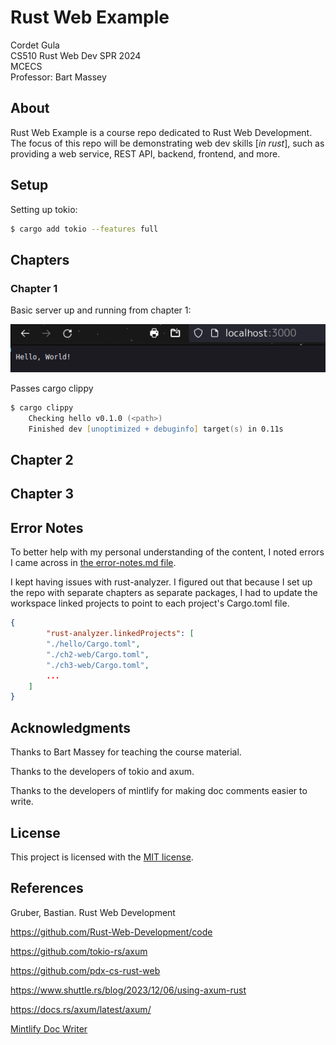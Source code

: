 # Rust Web Example

Cordet Gula  
CS510 Rust Web Dev SPR 2024  
MCECS  
Professor: Bart Massey

## About

Rust Web Example is a course repo dedicated to Rust Web Development. The focus of this repo will be demonstrating web dev skills [*in rust*], such as providing a web service, REST API, backend, frontend, and more.  

## Setup

<!-- Setup Section -->

Setting up tokio:

```zsh
$ cargo add tokio --features full
```

<!-- Code Snippets -->
## Chapters

### Chapter 1

Basic server up and running from chapter 1:

![Image of server](dev-examples/assets/hello-server.png)

<!-- Checking -->
Passes cargo clippy

```zsh
$ cargo clippy
    Checking hello v0.1.0 (<path>)
    Finished dev [unoptimized + debuginfo] target(s) in 0.11s
```

## Chapter 2

<!-- Enter Output & process -->

## Chapter 3

<!-- Current -->

## Error Notes

To better help with my personal understanding of the content, I noted errors I came across in [the error-notes.md file](./error-notes.md).

I kept having issues with rust-analyzer. I figured out that because I set up the repo with separate chapters as separate packages, I had to update the workspace linked projects to point to each project's Cargo.toml file. 

```json
{
        "rust-analyzer.linkedProjects": [
        "./hello/Cargo.toml",
        "./ch2-web/Cargo.toml",
        "./ch3-web/Cargo.toml",
        ...
    ]
}

```

## Acknowledgments

Thanks to Bart Massey for teaching the course material.

Thanks to the developers of tokio and axum.

Thanks to the developers of mintlify for making doc comments easier to write.

## License

This project is licensed with the [MIT license](./LICENSE).

## References  

Gruber, Bastian. Rust Web Development

https://github.com/Rust-Web-Development/code

https://github.com/tokio-rs/axum

https://github.com/pdx-cs-rust-web

https://www.shuttle.rs/blog/2023/12/06/using-axum-rust

https://docs.rs/axum/latest/axum/

[Mintlify Doc Writer](https://marketplace.visualstudio.com/items?itemName=mintlify.document)
